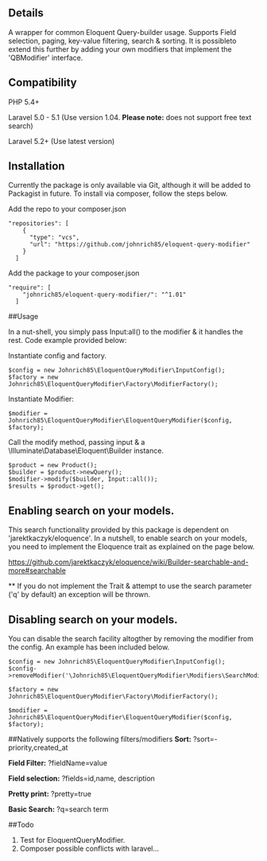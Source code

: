 ## Details
A wrapper for common Eloquent Query-builder usage. Supports Field selection, paging, key-value filtering, search & sorting. It is possibleto extend this further by adding your own modifiers that implement the 'QBModifier' interface.

## Compatibility
PHP          5.4+

Laravel      5.0 - 5.1 (Use version 1.04. **Please note:** does not support free text search)

Laravel      5.2+ (Use latest version)

## Installation
Currently the package is only available via Git, although it will be added to Packagist in future. To install via composer, follow
the steps below.

Add the repo to your composer.json
```
"repositories": [
    {
      "type": "vcs",
      "url": "https://github.com/johnrich85/eloquent-query-modifier"
    }
  ]
```

Add the package to your composer.json
```
"require": [
    "johnrich85/eloquent-query-modifier/": "^1.01"
  ]
```

##Usage

In a nut-shell, you simply pass Input:all() to the modifier & it handles the rest. Code example provided below:

Instantiate config and factory.
```
$config = new Johnrich85\EloquentQueryModifier\InputConfig();
$factory = new Johnrich85\EloquentQueryModifier\Factory\ModifierFactory();
```

Instantiate Modifier:
```
$modifier = Johnrich85\EloquentQueryModifier\EloquentQueryModifier($config, $factory);
```

Call the modify method, passing input & a \Illuminate\Database\Eloquent\Builder instance.
```
$product = new Product();
$builder = $product->newQuery();
$modifier->modify($builder, Input::all());
$results = $product->get();
```

## Enabling search on your models.

This search functionality provided by this package is dependent on 'jarektkaczyk/eloquence'. In a nutshell, to enable search on your models, you need to implement the Eloquence trait as explained on the page below.

https://github.com/jarektkaczyk/eloquence/wiki/Builder-searchable-and-more#searchable

** If you do not implement the Trait & attempt to use the search parameter ('q' by default) an exception will be thrown.

## Disabling search on your models.

You can disable the search facility altogther by removing the modifier from the config. An example has been included below.

```
$config = new Johnrich85\EloquentQueryModifier\InputConfig();
$config->removeModifier('\Johnrich85\EloquentQueryModifier\Modifiers\SearchModifier');

$factory = new Johnrich85\EloquentQueryModifier\Factory\ModifierFactory();

$modifier = Johnrich85\EloquentQueryModifier\EloquentQueryModifier($config, $factory);
```

##Natively supports the following filters/modifiers
**Sort:** ?sort=-priority,created_at

**Field Filter:** ?fieldName=value

**Field selection:** ?fields=id,name, description

**Pretty print:** ?pretty=true

**Basic Search:** ?q=search term

##Todo

1. Test for EloquentQueryModifier.
2. Composer possible conflicts with laravel...

